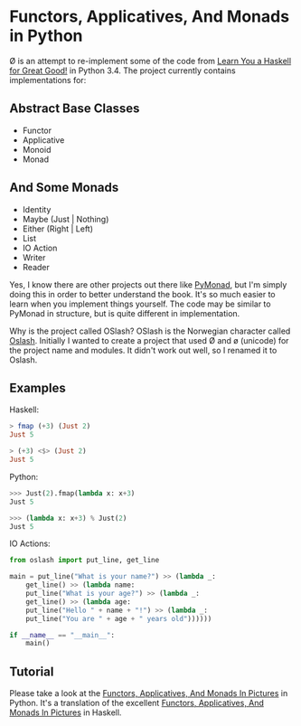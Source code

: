 # Functors, Applicatives, And Monads in Python

Ø is an attempt to re-implement some of the code from 
[Learn You a Haskell for Great Good!](http://learnyouahaskell.com/) in
Python 3.4. The project currently contains implementations for:

## Abstract Base Classes

 - Functor
 - Applicative
 - Monoid
 - Monad

## And Some Monads

 - Identity
 - Maybe (Just | Nothing)
 - Either (Right | Left)
 - List
 - IO Action
 - Writer
 - Reader

Yes, I know there are other projects out there like 
[PyMonad](https://bitbucket.org/jason_delaat/pymonad/), but I'm simply doing 
this in order to better understand the book. It's so much easier to learn when 
you implement things yourself. The code may be similar to PyMonad in structure, 
but is quite different in implementation.

Why is the project called OSlash? OSlash is the Norwegian character called 
[Oslash](http://en.wikipedia.org/wiki/Ø). Initially I wanted to create a 
project that used Ø and ø (unicode) for the project name and modules. It didn't 
work out well, so I renamed it to Oslash. 

## Examples

Haskell:
```haskell
> fmap (+3) (Just 2)
Just 5

> (+3) <$> (Just 2)
Just 5
```

Python:
```python
>>> Just(2).fmap(lambda x: x+3)
Just 5

>>> (lambda x: x+3) % Just(2)
Just 5

```

IO Actions:

```python
from oslash import put_line, get_line

main = put_line("What is your name?") >> (lambda _:
    get_line() >> (lambda name:
    put_line("What is your age?") >> (lambda _:
    get_line() >> (lambda age:
    put_line("Hello " + name + "!") >> (lambda _:
    put_line("You are " + age + " years old"))))))

if __name__ == "__main__":
    main()
```

## Tutorial

Please take a look at the [Functors, Applicatives, And Monads In Pictures](https://github.com/dbrattli/oslash/wiki/Functors,-Applicatives,-And-Monads-In-Pictures) 
in Python. It's a translation of the excellent [Functors, Applicatives, And Monads In Pictures](adit.io/posts/2013-04-17-functors,_applicatives,_and_monads_in_pictures.html) 
in Haskell.
